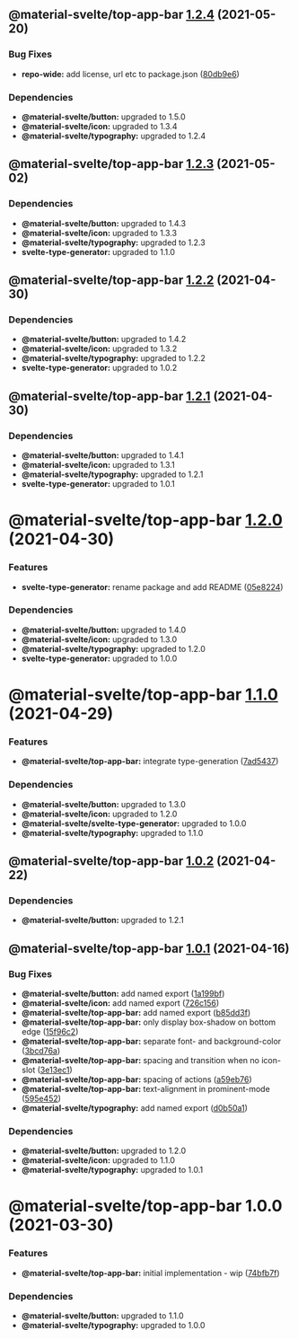 ## @material-svelte/top-app-bar [1.2.4](https://github.com/material-svelte/material-svelte/compare/@material-svelte/top-app-bar@1.2.3...@material-svelte/top-app-bar@1.2.4) (2021-05-20)


### Bug Fixes

* **repo-wide:** add license, url etc to package.json ([80db9e6](https://github.com/material-svelte/material-svelte/commit/80db9e6d4258331e5847d5d30f9252b4d972fd9b))





### Dependencies

* **@material-svelte/button:** upgraded to 1.5.0
* **@material-svelte/icon:** upgraded to 1.3.4
* **@material-svelte/typography:** upgraded to 1.2.4

## @material-svelte/top-app-bar [1.2.3](https://github.com/material-svelte/material-svelte/compare/@material-svelte/top-app-bar@1.2.2...@material-svelte/top-app-bar@1.2.3) (2021-05-02)





### Dependencies

* **@material-svelte/button:** upgraded to 1.4.3
* **@material-svelte/icon:** upgraded to 1.3.3
* **@material-svelte/typography:** upgraded to 1.2.3
* **svelte-type-generator:** upgraded to 1.1.0

## @material-svelte/top-app-bar [1.2.2](https://github.com/material-svelte/material-svelte/compare/@material-svelte/top-app-bar@1.2.1...@material-svelte/top-app-bar@1.2.2) (2021-04-30)





### Dependencies

* **@material-svelte/button:** upgraded to 1.4.2
* **@material-svelte/icon:** upgraded to 1.3.2
* **@material-svelte/typography:** upgraded to 1.2.2
* **svelte-type-generator:** upgraded to 1.0.2

## @material-svelte/top-app-bar [1.2.1](https://github.com/material-svelte/material-svelte/compare/@material-svelte/top-app-bar@1.2.0...@material-svelte/top-app-bar@1.2.1) (2021-04-30)





### Dependencies

* **@material-svelte/button:** upgraded to 1.4.1
* **@material-svelte/icon:** upgraded to 1.3.1
* **@material-svelte/typography:** upgraded to 1.2.1
* **svelte-type-generator:** upgraded to 1.0.1

# @material-svelte/top-app-bar [1.2.0](https://github.com/material-svelte/material-svelte/compare/@material-svelte/top-app-bar@1.1.0...@material-svelte/top-app-bar@1.2.0) (2021-04-30)


### Features

* **svelte-type-generator:** rename package and add README ([05e8224](https://github.com/material-svelte/material-svelte/commit/05e8224fa6b1d6ec93c6b82ccf1bf0af3f2dc042))





### Dependencies

* **@material-svelte/button:** upgraded to 1.4.0
* **@material-svelte/icon:** upgraded to 1.3.0
* **@material-svelte/typography:** upgraded to 1.2.0
* **svelte-type-generator:** upgraded to 1.0.0

# @material-svelte/top-app-bar [1.1.0](https://github.com/material-svelte/material-svelte/compare/@material-svelte/top-app-bar@1.0.2...@material-svelte/top-app-bar@1.1.0) (2021-04-29)


### Features

* **@material-svelte/top-app-bar:** integrate type-generation ([7ad5437](https://github.com/material-svelte/material-svelte/commit/7ad5437c27b9a51a9079adb461b7a8342124d236))





### Dependencies

* **@material-svelte/button:** upgraded to 1.3.0
* **@material-svelte/icon:** upgraded to 1.2.0
* **@material-svelte/svelte-type-generator:** upgraded to 1.0.0
* **@material-svelte/typography:** upgraded to 1.1.0

## @material-svelte/top-app-bar [1.0.2](https://github.com/material-svelte/material-svelte/compare/@material-svelte/top-app-bar@1.0.1...@material-svelte/top-app-bar@1.0.2) (2021-04-22)





### Dependencies

* **@material-svelte/button:** upgraded to 1.2.1

## @material-svelte/top-app-bar [1.0.1](https://github.com/material-svelte/material-svelte/compare/@material-svelte/top-app-bar@1.0.0...@material-svelte/top-app-bar@1.0.1) (2021-04-16)


### Bug Fixes

* **@material-svelte/button:** add named export ([1a199bf](https://github.com/material-svelte/material-svelte/commit/1a199bf6e170978dedff211e4c0d6ada12ca075c))
* **@material-svelte/icon:** add named export ([726c156](https://github.com/material-svelte/material-svelte/commit/726c156c9ce611e18c93a501d4269cf5e07d202f))
* **@material-svelte/top-app-bar:** add named export ([b85dd3f](https://github.com/material-svelte/material-svelte/commit/b85dd3f7291bad6e5e84fe2fd034a2d49e683d42))
* **@material-svelte/top-app-bar:** only display box-shadow on bottom edge ([15f96c2](https://github.com/material-svelte/material-svelte/commit/15f96c26254cdafbbdc060be3163e645ce52eb8c))
* **@material-svelte/top-app-bar:** separate font- and background-color ([3bcd76a](https://github.com/material-svelte/material-svelte/commit/3bcd76a0ac28d49c21a7e22517105a5e6a2853c4))
* **@material-svelte/top-app-bar:** spacing and transition when no icon-slot ([3e13ec1](https://github.com/material-svelte/material-svelte/commit/3e13ec17046cebfd857f556cd68d796e29e5eda5))
* **@material-svelte/top-app-bar:** spacing of actions ([a59eb76](https://github.com/material-svelte/material-svelte/commit/a59eb76553a4140b22cb74d4f2c8fbd61e47c389))
* **@material-svelte/top-app-bar:** text-alignment in prominent-mode ([595e452](https://github.com/material-svelte/material-svelte/commit/595e452b0c55bf4f9e13f750c9b3514fd2dbbd77))
* **@material-svelte/typography:** add named export ([d0b50a1](https://github.com/material-svelte/material-svelte/commit/d0b50a10b2e7ee895456c701d86ab0fed7ce23da))





### Dependencies

* **@material-svelte/button:** upgraded to 1.2.0
* **@material-svelte/icon:** upgraded to 1.1.0
* **@material-svelte/typography:** upgraded to 1.0.1

# @material-svelte/top-app-bar 1.0.0 (2021-03-30)


### Features

* **@material-svelte/top-app-bar:** initial implementation - wip ([74bfb7f](https://github.com/material-svelte/material-svelte/commit/74bfb7f1b0bea469e9a8267e28731123116fc181))





### Dependencies

* **@material-svelte/button:** upgraded to 1.1.0
* **@material-svelte/typography:** upgraded to 1.0.0
